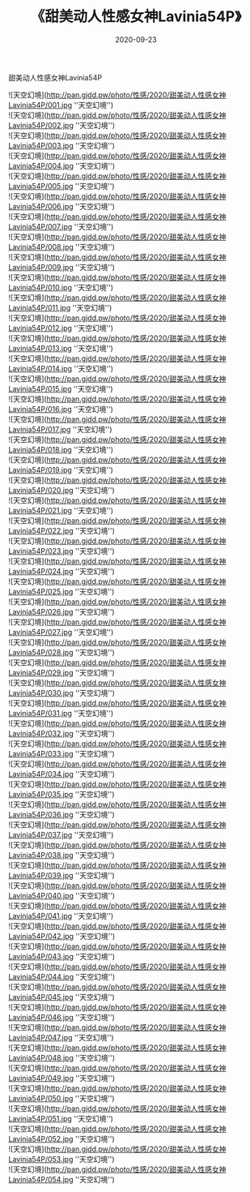 ﻿---
layout: post
title:  《甜美动人性感女神Lavinia54P》
date:   2020-09-23
img: http://pan.gjdd.pw/photo/性感/2020/甜美动人性感女神Lavinia54P/000.jpg
categories: [美女, 性感, 泳衣]
---

甜美动人性感女神Lavinia54P



![天空幻境](http://pan.gjdd.pw/photo/性感/2020/甜美动人性感女神Lavinia54P/001.jpg ''天空幻境'') <br>
![天空幻境](http://pan.gjdd.pw/photo/性感/2020/甜美动人性感女神Lavinia54P/002.jpg ''天空幻境'') <br>
![天空幻境](http://pan.gjdd.pw/photo/性感/2020/甜美动人性感女神Lavinia54P/003.jpg ''天空幻境'') <br>
![天空幻境](http://pan.gjdd.pw/photo/性感/2020/甜美动人性感女神Lavinia54P/004.jpg ''天空幻境'') <br>
![天空幻境](http://pan.gjdd.pw/photo/性感/2020/甜美动人性感女神Lavinia54P/005.jpg ''天空幻境'') <br>
![天空幻境](http://pan.gjdd.pw/photo/性感/2020/甜美动人性感女神Lavinia54P/006.jpg ''天空幻境'') <br>
![天空幻境](http://pan.gjdd.pw/photo/性感/2020/甜美动人性感女神Lavinia54P/007.jpg ''天空幻境'') <br>
![天空幻境](http://pan.gjdd.pw/photo/性感/2020/甜美动人性感女神Lavinia54P/008.jpg ''天空幻境'') <br>
![天空幻境](http://pan.gjdd.pw/photo/性感/2020/甜美动人性感女神Lavinia54P/009.jpg ''天空幻境'') <br>
![天空幻境](http://pan.gjdd.pw/photo/性感/2020/甜美动人性感女神Lavinia54P/010.jpg ''天空幻境'') <br>
![天空幻境](http://pan.gjdd.pw/photo/性感/2020/甜美动人性感女神Lavinia54P/011.jpg ''天空幻境'') <br>
![天空幻境](http://pan.gjdd.pw/photo/性感/2020/甜美动人性感女神Lavinia54P/012.jpg ''天空幻境'') <br>
![天空幻境](http://pan.gjdd.pw/photo/性感/2020/甜美动人性感女神Lavinia54P/013.jpg ''天空幻境'') <br>
![天空幻境](http://pan.gjdd.pw/photo/性感/2020/甜美动人性感女神Lavinia54P/014.jpg ''天空幻境'') <br>
![天空幻境](http://pan.gjdd.pw/photo/性感/2020/甜美动人性感女神Lavinia54P/015.jpg ''天空幻境'') <br>
![天空幻境](http://pan.gjdd.pw/photo/性感/2020/甜美动人性感女神Lavinia54P/016.jpg ''天空幻境'') <br>
![天空幻境](http://pan.gjdd.pw/photo/性感/2020/甜美动人性感女神Lavinia54P/017.jpg ''天空幻境'') <br>
![天空幻境](http://pan.gjdd.pw/photo/性感/2020/甜美动人性感女神Lavinia54P/018.jpg ''天空幻境'') <br>
![天空幻境](http://pan.gjdd.pw/photo/性感/2020/甜美动人性感女神Lavinia54P/019.jpg ''天空幻境'') <br>
![天空幻境](http://pan.gjdd.pw/photo/性感/2020/甜美动人性感女神Lavinia54P/020.jpg ''天空幻境'') <br>
![天空幻境](http://pan.gjdd.pw/photo/性感/2020/甜美动人性感女神Lavinia54P/021.jpg ''天空幻境'') <br>
![天空幻境](http://pan.gjdd.pw/photo/性感/2020/甜美动人性感女神Lavinia54P/022.jpg ''天空幻境'') <br>
![天空幻境](http://pan.gjdd.pw/photo/性感/2020/甜美动人性感女神Lavinia54P/023.jpg ''天空幻境'') <br>
![天空幻境](http://pan.gjdd.pw/photo/性感/2020/甜美动人性感女神Lavinia54P/024.jpg ''天空幻境'') <br>
![天空幻境](http://pan.gjdd.pw/photo/性感/2020/甜美动人性感女神Lavinia54P/025.jpg ''天空幻境'') <br>
![天空幻境](http://pan.gjdd.pw/photo/性感/2020/甜美动人性感女神Lavinia54P/026.jpg ''天空幻境'') <br>
![天空幻境](http://pan.gjdd.pw/photo/性感/2020/甜美动人性感女神Lavinia54P/027.jpg ''天空幻境'') <br>
![天空幻境](http://pan.gjdd.pw/photo/性感/2020/甜美动人性感女神Lavinia54P/028.jpg ''天空幻境'') <br>
![天空幻境](http://pan.gjdd.pw/photo/性感/2020/甜美动人性感女神Lavinia54P/029.jpg ''天空幻境'') <br>
![天空幻境](http://pan.gjdd.pw/photo/性感/2020/甜美动人性感女神Lavinia54P/030.jpg ''天空幻境'') <br>
![天空幻境](http://pan.gjdd.pw/photo/性感/2020/甜美动人性感女神Lavinia54P/031.jpg ''天空幻境'') <br>
![天空幻境](http://pan.gjdd.pw/photo/性感/2020/甜美动人性感女神Lavinia54P/032.jpg ''天空幻境'') <br>
![天空幻境](http://pan.gjdd.pw/photo/性感/2020/甜美动人性感女神Lavinia54P/033.jpg ''天空幻境'') <br>
![天空幻境](http://pan.gjdd.pw/photo/性感/2020/甜美动人性感女神Lavinia54P/034.jpg ''天空幻境'') <br>
![天空幻境](http://pan.gjdd.pw/photo/性感/2020/甜美动人性感女神Lavinia54P/035.jpg ''天空幻境'') <br>
![天空幻境](http://pan.gjdd.pw/photo/性感/2020/甜美动人性感女神Lavinia54P/036.jpg ''天空幻境'') <br>
![天空幻境](http://pan.gjdd.pw/photo/性感/2020/甜美动人性感女神Lavinia54P/037.jpg ''天空幻境'') <br>
![天空幻境](http://pan.gjdd.pw/photo/性感/2020/甜美动人性感女神Lavinia54P/038.jpg ''天空幻境'') <br>
![天空幻境](http://pan.gjdd.pw/photo/性感/2020/甜美动人性感女神Lavinia54P/039.jpg ''天空幻境'') <br>
![天空幻境](http://pan.gjdd.pw/photo/性感/2020/甜美动人性感女神Lavinia54P/040.jpg ''天空幻境'') <br>
![天空幻境](http://pan.gjdd.pw/photo/性感/2020/甜美动人性感女神Lavinia54P/041.jpg ''天空幻境'') <br>
![天空幻境](http://pan.gjdd.pw/photo/性感/2020/甜美动人性感女神Lavinia54P/042.jpg ''天空幻境'') <br>
![天空幻境](http://pan.gjdd.pw/photo/性感/2020/甜美动人性感女神Lavinia54P/043.jpg ''天空幻境'') <br>
![天空幻境](http://pan.gjdd.pw/photo/性感/2020/甜美动人性感女神Lavinia54P/044.jpg ''天空幻境'') <br>
![天空幻境](http://pan.gjdd.pw/photo/性感/2020/甜美动人性感女神Lavinia54P/045.jpg ''天空幻境'') <br>
![天空幻境](http://pan.gjdd.pw/photo/性感/2020/甜美动人性感女神Lavinia54P/046.jpg ''天空幻境'') <br>
![天空幻境](http://pan.gjdd.pw/photo/性感/2020/甜美动人性感女神Lavinia54P/047.jpg ''天空幻境'') <br>
![天空幻境](http://pan.gjdd.pw/photo/性感/2020/甜美动人性感女神Lavinia54P/048.jpg ''天空幻境'') <br>
![天空幻境](http://pan.gjdd.pw/photo/性感/2020/甜美动人性感女神Lavinia54P/049.jpg ''天空幻境'') <br>
![天空幻境](http://pan.gjdd.pw/photo/性感/2020/甜美动人性感女神Lavinia54P/050.jpg ''天空幻境'') <br>
![天空幻境](http://pan.gjdd.pw/photo/性感/2020/甜美动人性感女神Lavinia54P/051.jpg ''天空幻境'') <br>
![天空幻境](http://pan.gjdd.pw/photo/性感/2020/甜美动人性感女神Lavinia54P/052.jpg ''天空幻境'') <br>
![天空幻境](http://pan.gjdd.pw/photo/性感/2020/甜美动人性感女神Lavinia54P/053.jpg ''天空幻境'') <br>
![天空幻境](http://pan.gjdd.pw/photo/性感/2020/甜美动人性感女神Lavinia54P/054.jpg ''天空幻境'') <br>